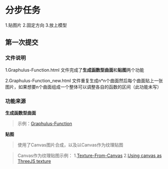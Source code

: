 # 分步任务
1.贴图片
2.固定方向
3.放上模型

## 第一次提交
### 文件说明
1.Graphulus-Function.html 文件完成了**生成函数型曲面**和**贴图**两个功能

2.Graphulus-Function_new.html 文件重复生成n*n个曲面然后每个曲面贴上一张图片，如果想要n个曲面组成一个整体可以调整各自的函数的区间（此功能未写）
### 功能来源
**生成函数型曲面**

> 示例：[Graphulus-Function](https://stemkoski.github.io/Three.js/Graphulus-Function.html)

**贴图**
>使用了Canvas图片合成，以及以Canvas作为纹理贴图

>Canvas作为纹理贴图示例：
>1.[Texture-From-Canvas](https://stemkoski.github.io/Three.js/Texture-From-Canvas.html)
>2.[Using canvas as ThreeJS texture](http://bl.ocks.org/MAKIO135/eab7b74e85ed2be48eeb)